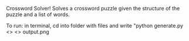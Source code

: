 Crossword Solver! Solves a crossword puzzle given the structure of the puzzle and a list of words.

To run: in terminal, cd into folder with files and write "python generate.py <<name of structure>> <<name of list of words>> output.png 
